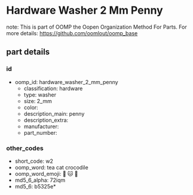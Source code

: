 # Hardware Washer 2 Mm Penny  

note: This is part of OOMP the Oopen Organization Method For Parts. For more details: https://github.com/oomlout/oomp_base

##  part details





### id
* oomp_id: hardware_washer_2_mm_penny
  * classification: hardware
  * type: washer
  * size: 2_mm
  * color: 
  * description_main: penny
  * description_extra: 
  * manufacturer: 
  * part_number: 

### other_codes
* short_code: w2
* oomp_word: tea cat crocodile
* oomp_word_emoji: :tea: :cat: :crocodile:
* md5_6_alpha: 72iqm
* md5_6: b5325e* 